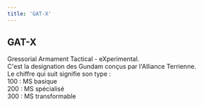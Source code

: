 ```yaml
---
title: 'GAT-X'
---
```


GAT-X
-----

Gressorial Armament Tactical - eXperimental.  
C'est la designation des Gundam conçus par l'Alliance Terrienne.   
Le chiffre qui suit signifie son type :   
100 : MS basique  
200 : MS spécialisé  
300 : MS transformable

